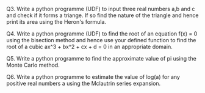 Q3. Write a python programme (UDF) to input three real numbers a,b and c 
and check if it forms a triange. If so find the nature of the triangle 
and hence print its area using the Heron's formula.

Q4. Write a python programme (UDF) to find the root of an equation f(x) = 0 
using the bisection method and hence use your defined function to find the 
root of a cubic ax^3 + bx^2 + cx + d = 0 in an appropriate domain.

Q5. Write a python programme to find the approximate value of pi 
using the Monte Carlo method.

Q6. Write a python programme to estimate the value of log(a) for any 
positive real numbers a using the Mclautrin series expansion.
